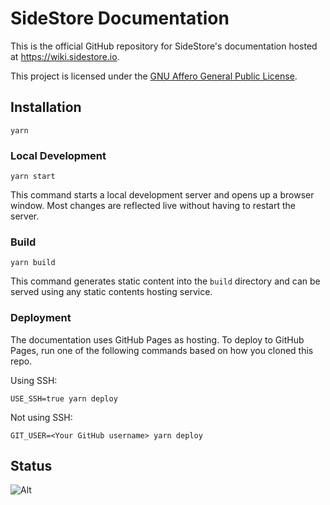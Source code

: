 # SideStore Documentation

This is the official GitHub repository for SideStore's documentation hosted at <https://wiki.sidestore.io>.

This project is licensed under the [GNU Affero General Public License](LICENSE).

## Installation

```shell
yarn
```

### Local Development

```shell
yarn start
```

This command starts a local development server and opens up a browser window. Most changes are reflected live without having to restart the server.

### Build

```shell
yarn build
```

This command generates static content into the `build` directory and can be served using any static contents hosting service.

### Deployment

The documentation uses GitHub Pages as hosting. To deploy to GitHub Pages, run one of the following commands based on how you cloned this repo.

Using SSH:

```shell
USE_SSH=true yarn deploy
```

Not using SSH:

```shell
GIT_USER=<Your GitHub username> yarn deploy
```

## Status

![Alt](https://repobeats.axiom.co/api/embed/7fd3c052892e88d60945586ce1a82feeb709bd8a.svg "Repobeats analytics image")
